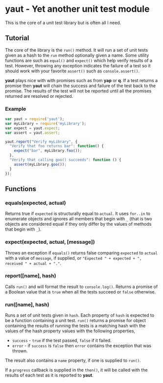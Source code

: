 # yaut - Yet another unit test module

This is the core of a unit test library but is often all I need.

## Tutorial

The core of the library is the `run()` method. It will run a set of unit tests given as a hash to the `run` method optionally given a name. Some utility functions are such as `equal()` and `expect()` which help verify results of a test. However, throwing any exception indicates the failure of a test so it should work with your favorite `assert()` such as `console.assert()`.

**yaut** plays nice with with promises such as from **yap** or **q**. If a test returns a promise then **yaut** will chain the success and failure of the test back to the promise. The results of the test will not be reported until all the promises returned are resolved or rejected.

### Example

```javascript
var yaut = require('yaut');
var myLibrary = require('myLibrary');
var expect = yaut.expect;
var assert = yaut.assert;

yaut.report("Verify myLibrary", {
  "Verify that foo returns bar": function() {
    expect("bar", myLibrary.foo());
  },
  "Verify that calling goo() succeeds": function () {
    assert(myLibrary.goo());
  }
});
```

## Functions

### equals(expected, actual)

Returns true if `expected` is structurally equal to `actual`. It uses `for..in` to enumerate objects and ignores all members that begin with `_` (that is two objects are considered equal if they only differ by the values of methods that begin with `_`).

### expect(expected, actual, [message])

Throws an exception if `equals()` returns false comparing `expected` to `actual` with a value of `message`, if supplied, or `"Expected " + expected + ", received " + actual + "."`.

### report([name], hash)

Calls `run()` and will format the result to `console.log()`. Returns a promise of a Boolean value that is `true` when all the tests succeed or `false` otherwise.

### run([name], hash)

Runs a set of unit tests given in `hash`. Each property of `hash` is expected to be a function containing a unit test. `run()` returns a promise for object containing the results of running the tests is a matching hash with the values of the hash property values with the following properties,

- `success` - `true` if the test passed, `false` if it failed.
- `error` - if `success` is `false` then `error` contains the exception that was thrown.

The result also contains a `name` property, if one is supplied to `run()`.

If a `progress` callback is supplied in the `then()`, it will be called with the results of each test as it is reported to **yaut**.